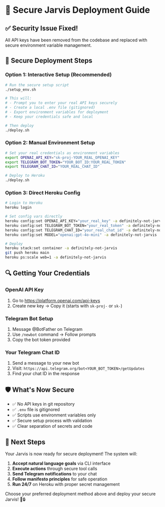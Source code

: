 # 🔐 Secure Jarvis Deployment Guide

## ✅ Security Issue Fixed!

All API keys have been removed from the codebase and replaced with secure environment variable management.

## 🚀 Secure Deployment Steps

### Option 1: Interactive Setup (Recommended)
```bash
# Run the secure setup script
./setup_env.sh

# This will:
# - Prompt you to enter your real API keys securely
# - Create a local .env file (gitignored)
# - Export environment variables for deployment
# - Keep your credentials safe and local

# Then deploy
./deploy.sh
```

### Option 2: Manual Environment Setup
```bash
# Set your real credentials as environment variables
export OPENAI_API_KEY="sk-proj-YOUR_REAL_OPENAI_KEY"
export TELEGRAM_BOT_TOKEN="YOUR_BOT_ID:YOUR_REAL_TOKEN"
export TELEGRAM_CHAT_ID="YOUR_REAL_CHAT_ID"

# Deploy to Heroku
./deploy.sh
```

### Option 3: Direct Heroku Config
```bash
# Login to Heroku
heroku login

# Set config vars directly
heroku config:set OPENAI_API_KEY="your_real_key" -a definitely-not-jarvis
heroku config:set TELEGRAM_BOT_TOKEN="your_real_token" -a definitely-not-jarvis  
heroku config:set TELEGRAM_CHAT_ID="your_real_chat_id" -a definitely-not-jarvis
heroku config:set MODEL="openai:gpt-4o-mini" -a definitely-not-jarvis

# Deploy
heroku stack:set container -a definitely-not-jarvis
git push heroku main
heroku ps:scale web=1 -a definitely-not-jarvis
```

## 🔍 Getting Your Credentials

### OpenAI API Key
1. Go to https://platform.openai.com/api-keys
2. Create new key → Copy it (starts with `sk-proj-` or `sk-`)

### Telegram Bot Setup  
1. Message @BotFather on Telegram
2. Use `/newbot` command → Follow prompts
3. Copy the bot token provided

### Your Telegram Chat ID
1. Send a message to your new bot
2. Visit: `https://api.telegram.org/bot<YOUR_BOT_TOKEN>/getUpdates`
3. Find your chat ID in the response

## 🛡️ What's Now Secure

- ✅ No API keys in git repository
- ✅ `.env` file is gitignored  
- ✅ Scripts use environment variables only
- ✅ Secure setup process with validation
- ✅ Clear separation of secrets and code

## 🎯 Next Steps

Your Jarvis is now ready for secure deployment! The system will:

1. **Accept natural language goals** via CLI interface
2. **Execute actions** through secure tool calls
3. **Send Telegram notifications** to your chat
4. **Follow manifesto principles** for safe operation
5. **Run 24/7** on Heroku with proper secret management

Choose your preferred deployment method above and deploy your secure Jarvis! 🤖🔒